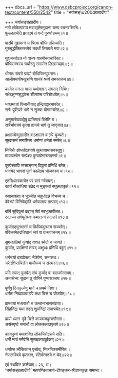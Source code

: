 +++
dbcs_url = "https://www.dsbcproject.org/canon-text/content/550/2542"
title = "चर्यासङ्\u200dग्रहप्रदीपः"

+++
चर्यासङ्‍ग्रहप्रदीपः।  
नमो लोकेश्वराय
मदाद्यशेषमूढानां यस्य वचनरश्मिभिः।  
फुल्लतामेति हृत्पद्‍मं तं वन्दे पुरुषोत्तमम्॥१॥

पारमिं गुह्यमन्त्रं च श्रित्वा बोधिः प्रसिध्यति।  
गुरुबुद्धोक्तितस्त्वेवं तदर्थो लिख्यते मया॥२॥

गुह्यमन्त्रोऽत्र नो वाच्यः पारमीनयचारिकाः।  
बोधिसत्त्वस्य चर्यास्तु समासेन लिखाम्यहम्॥३॥

धीमतः संवरो ग्राह्यो बोधिचित्तपुरःसरः।  
आलोक्याशेषसूत्राणि शास्त्रं श्रव्यं समस्तकम्॥४॥

कायेन मनसा वाचा यथोक्तान् संवरान् त्रिभिः।  
रक्षेदक्षुण्णशुद्धांश्च शीलांश्च परिशोधयेत्॥५॥

भक्तमात्रां विजानीयाद् इन्द्रियद्वारमावरेत्।  
रात्रेः पूर्वेऽपरे भागे न सुप्त्वा योगमाचरेत्॥६॥

अणुमात्रेष्ववद्येषु ह्यतिमात्रं बिभेति च।  
रात्रेर्भागत्रयं कृत्वा ह्यन्त्ये भागे तु जागृयात्॥७॥

प्रक्षालयेन्मुखादीन् वाऽक्षालनं वाऽपि युज्यते।  
सुखासनं समाश्रित्य धर्माणां धर्मतां स्मरेत्॥८॥

निमित्तैः क्षोभतोऽशक्ये तूत्थायाभासवस्तुषु।  
मायावत्त्वेन सम्प्रेक्ष्य पुण्ययोगांस्तदन्तरे॥९॥

पूरयेच्चापि सप्ताङ्गान् विपुलां प्रणिधिं चरेत्।  
भावयेद् भावनां पूर्वां कालेऽथ भोजनस्य च॥१०॥

एतन्निःसारकायेन परं सारं गवेषयन्।  
कायं नौकाधिया रक्षेद् न भुङ्‍क्तां स्थूलताकृते॥११॥

रसासक्त्या न भुञ्जीत चतुर्धाऽन्नं विभज्य च।  
देवेभ्यो विनिवेद्यादिं धर्मपालाय तत्परम्॥१२॥

बलिं सुविपुलां दद्यात् शेषं स्वभुक्तपीततः।  
दद्याच्च सर्वभूतेभ्यः कथातन्त्रं तदन्तरे॥१३॥

कुर्यादद्भुतवार्त्ता च किञ्चिदुत्थाय सञ्चरेत्।  
परिक्रामेतदधिष्ठानं जपं वा ग्रन्थवाचनम्॥१४॥

सुगतप्रतिमां कुर्याद् यावत् स्वेदो न जायते।  
कुर्यात्, प्रदक्षिणां तावद् अक्षुब्धः प्रणिधिं बहुम्॥१५॥

धर्मचर्या दशप्रोक्ताः मैत्रेयेण, समासतः।  
चरेदक्षिप्तचित्तेन मायौपम्यं च संस्मरन्॥१६॥

यदि स्यात् पूजयेत् संघं कुर्याद् वा बालकोत्सवम्।  
अनाथेभ्यः सुदानं तु योगिने पुण्यसञ्चयः॥१७॥

पूर्णेषु दिनकृत्येषु भागे च प्रथमे निशः।  
धर्मता निष्प्रपञ्चाऽपि तथा चित्तं च योजयेत्॥१८॥

प्राप्तायां मध्यरात्रौ च उत्थानाभाससंज्ञया।  
सिंहनिद्रा यथा तद्वत् शुभनिद्रां समाश्रयेत्॥१९॥

प्रायो ध्यान-दृढे चित्ते कायवाक्‍पुण्यगौणता।  
असंस्पृष्टे समाधौ वा लोककल्पप्रवृत्तये॥२०॥

कायपुण्यं यथाशक्ति लोकचित्तेऽसमे सति।  
धर्मो नायं ममैवेति सुसदाशयपूर्वकम्॥२१॥

धर्मांश्च लौकिकान् पृच्छेद्, निजमित्रसमीरितः।  
नेपालविषये कृतवान्, रतिर्मन्त्रनये न चेद्॥२२॥

एवं स्थविर! कर्त्तव्यम्। २३, अ।  
‘चर्यासङ्‍ग्रहप्रदीपो’ महापण्डिताचार्य-दीपङ्कर-श्रीज्ञानकृतः समाप्तः।  
